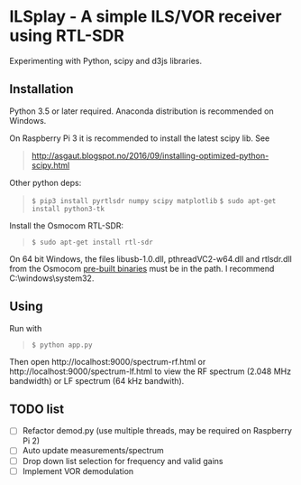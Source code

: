 ILSplay - A simple ILS/VOR receiver using RTL-SDR
===

Experimenting with Python, scipy and d3js libraries.

Installation
---
Python 3.5 or later required. Anaconda distribution is recommended on Windows.

On Raspberry Pi 3 it is recommended to install the latest scipy lib. See
>   http://asgaut.blogspot.no/2016/09/installing-optimized-python-scipy.html 

Other python deps:
>  `$ pip3 install pyrtlsdr numpy scipy matplotlib`
>  `$ sudo apt-get install python3-tk`

Install the Osmocom RTL-SDR:
>  `$ sudo apt-get install rtl-sdr`

On 64 bit Windows, the files libusb-1.0.dll, pthreadVC2-w64.dll and rtlsdr.dll from the Osmocom 
[pre-built binaries](http://sdr.osmocom.org/trac/attachment/wiki/rtl-sdr/RelWithDebInfo.zip) must 
be in the path. I recommend C:\windows\system32.

Using
---
Run with
>  `$ python app.py`

Then open http://localhost:9000/spectrum-rf.html or http://localhost:9000/spectrum-lf.html to view 
the RF spectrum (2.048 MHz bandwidth) or LF spectrum (64 kHz bandwith).

TODO list
---
- [ ] Refactor demod.py (use multiple threads, may be required on Raspberry Pi 2)
- [ ] Auto update measurements/spectrum
- [ ] Drop down list selection for frequency and valid gains
- [ ] Implement VOR demodulation
